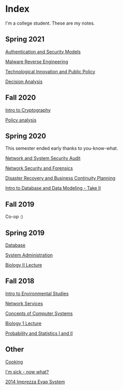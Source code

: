 # Index

I'm a college student. These are my notes.

## Spring 2021

[Authentication and Security Models](./content/s7/auth/index.md)

[Malware Reverse Engineering](./content/s7/malware/index.md)

[Technological Innovation and Public Policy](./content/s7/policy/index.md)

[Decision Analysis](./content/s7/decisions/index.md)

## Fall 2020

[Intro to Cryptography](./content/s6/crypto/index.md)

[Policy analysis](./content/s6/policy/index.md)

## Spring 2020

This semester ended early thanks to you-know-what.

[Network and System Security Audit](./content/s5/audit/index.md)

[Network Security and Forensics](./content/s5/NetSecForensics/index.md)

[Disaster Recovery and Business Continuity Planning](./content/s5/bcpdr/index.md)

[Intro to Database and Data Modeling - Take II](./content/s5/database/index.md)

## Fall 2019

Co-op :)

## Spring 2019

[Database](./content/s4/database/index.md)

[System Administration](./content/s4/sysadmin/index.md)

[Biology II Lecture](./content/s4/bio/index.md)

## Fall 2018

[Intro to Environmental Studies](./content/s3/envi/index.md)

[Network Services](./content/s3/ns/index.md)

[Concepts of Computer Systems](./content/s3/cs/index.md)

[Biology 1 Lecture](./content/s3/bio/index.md)

[Probability and Statistics I and II](./content/s3/ps/index.md)

## Other

[Cooking](./content/cooking/index.md)

[I'm sick - now what?](./content/meds/index.md)

[2014 Imprezza Evap System](./content/other/imprezza_evap.md)
